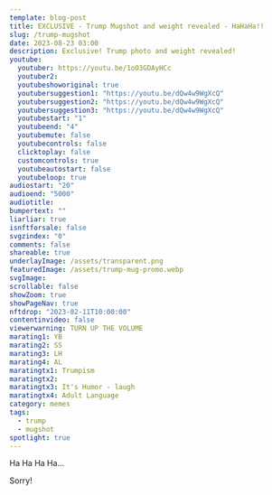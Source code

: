 ```yaml
---
template: blog-post
title: EXCLUSIVE - Trump Mugshot and weight revealed - HaHaHa!!
slug: /trump-mugshot
date: 2023-08-23 03:00
description: Exclusive! Trump photo and weight revealed!
youtube:
  youtuber: https://youtu.be/1oO3GDAyHCc
  youtuber2: 
  youtubeshoworiginal: true
  youtubersuggestion1: "https://youtu.be/dQw4w9WgXcQ"
  youtubersuggestion2: "https://youtu.be/dQw4w9WgXcQ"
  youtubersuggestion3: "https://youtu.be/dQw4w9WgXcQ"
  youtubestart: "1"
  youtubeend: "4"
  youtubemute: false
  youtubecontrols: false
  clicktoplay: false
  customcontrols: true
  youtubeautostart: false
  youtubeloop: true
audiostart: "20"
audioend: "5000"
audiotitle: 
bumpertext: ""
liarliar: true
isnftforsale: false
svgzindex: "0"
comments: false
shareable: true
underlayImage: /assets/transparent.png
featuredImage: /assets/trump-mug-promo.webp
svgImage: 
scrollable: false
showZoom: true
showPageNav: true
nftdrop: "2023-02-11T10:00:00"
contentinvideo: false
viewerwarning: TURN UP THE VOLUME
marating1: YB
marating2: SS
marating3: LH
marating4: AL
maratingtx1: Trumpism
maratingtx2: 
maratingtx3: It's Humor - laugh
maratingtx4: Adult Language
category: memes
tags:
  - trump
  - mugshot
spotlight: true
---
```

<!-- <div class="contentinside lake1" style=""> -->
<!-- <img class="" src="/assets/lakemouth.webp" width="100%" style=" z-index:-1; opacity:0;
animation: kariFilter 6s ease-in-out;
animation-delay: 4s;
animation-iteration-count:infinite;
" /> -->


<!-- <div class="bubble bubble-bottom-left" style="position:absolute; width:; top:30%; left:20vw; display:flex; justify-content:center;backdrop-filter: blur(6px);
animation: bubbleBop 9s ease-in;
animation-delay: 6s;
animation-direction: forwards;
animation-iteration-count:1;
opacity:0;
"><span style="font-size:120%; font-weight:bold;"><span style="font-size:160%; font-weight:bold;"></span></div>


<div class="bubble bubble-bottom-right" style="position:absolute; width:50vw; top:50%; right:20vw; display:block; justify-content:center; font-size:110%;backdrop-filter: blur(6px);
animation: bubbleBop1 10s ease-in;
animation-delay:8s;
animation-direction: forwards;
animation-iteration-count:1;
opacity:0;
"><span style="font-weight:bold;"></span></div>
</div> -->


<div class="contentbody" style="text-align:left !important; margin-top:0;">

Ha Ha Ha Ha...

Sorry!

</div>
